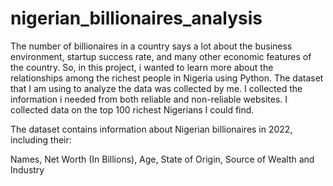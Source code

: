 # nigerian_billionaires_analysis

The number of billionaires in a country says a lot about the business environment, startup success rate, and many other economic features of the country. 
So, in this project, i wanted to learn more about the relationships among the richest people in Nigeria using Python.
The dataset that I am using to analyze the data was collected by me. 
I collected the information i needed from both reliable and non-reliable websites. I collected data on the top 100 richest Nigerians I could find. 

The dataset contains information about Nigerian billionaires in 2022, including their:

Names, Net Worth (In Billions), Age, State of Origin, Source of Wealth and Industry
